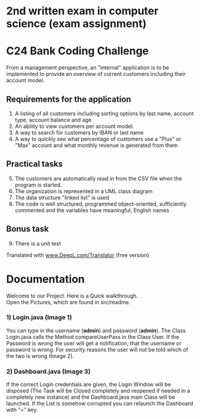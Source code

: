 # 2nd written exam in computer science (exam assignment)

# C24 Bank Coding Challenge

From a management perspective, an "internal" application is to be implemented to provide an overview of current customers including their account model.

## Requirements for the application

1) A listing of all customers including sorting options by last name, account type, account balance and age.
2) An ability to view customers per account model.
3) A way to search for customers by IBAN or last name
4) A way to quickly see what percentage of customers use a "Plus" or "Max" account and what monthly revenue is generated from them

## Practical tasks

5) The customers are automatically read in from the CSV file when the program is started.
6) The organization is represented in a UML class diagram
7) The data structure "linked list" is used
8) The code is well structured, programmed object-oriented, sufficiently commented and the variables have meaningful, English names

## Bonus task

9) There is a unit test

Translated with www.DeepL.com/Translator (free version)

# Documentation

Welcome to our Project. Here is a Quick walkthrough.  
Open the Pictures, which are found in src/readme.  
### 1) Login.java (Image 1)  
You can type in the username (**admin**) and password (**admin**). The Class Login.java calls the Method compareUserPass in the Class User. If the Password is wrong the user will get a notification, that the username or password is wrong. For security reasons the user will not be told which of the two is wrong (Image 2).
### 2) Dashboard.java (Image 3)
If the correct Login credentials are given, the Login Window will be disposed (The Task will be Closed completely and reopened if needed in a completely new instance) and the Dashboard.java main Class will be launched. If the List is somehow corrupted you can relaunch the Dashboard with "<" key.  

